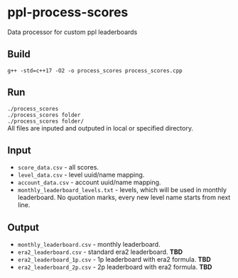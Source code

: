 # ppl-process-scores
Data processor for custom ppl leaderboards
## Build
`g++ -std=c++17 -O2 -o process_scores process_scores.cpp`
## Run
`./process_scores`  
`./process_scores folder`  
`./process_scores folder/`  
All files are inputed and outputed in local or specified directory.
## Input
* `score_data.csv` - all scores.
* `level_data.csv` - level uuid/name mapping.
* `account_data.csv` - account uuid/name mapping.
* `monthly_leaderboard_levels.txt` - levels, which will be used in monthly leaderboard. No quotation marks, every new level name starts from next line.
## Output
* `monthly_leaderboard.csv` - monthly leaderboard.
* `era2_leaderboard.csv` - standard era2 leaderboard. **TBD**
* `era2_leaderboard_1p.csv` - 1p leaderboard with era2 formula. **TBD**
* `era2_leaderboard_2p.csv` - 2p leaderboard with era2 formula. **TBD**
